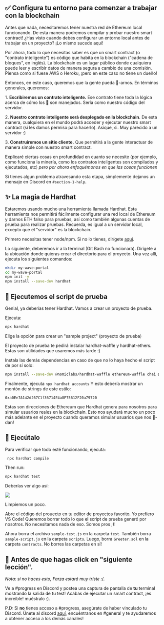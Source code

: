 ✅ Configura tu entorno para comenzar a trabajar con la blockchain
---------------------------------------------------

Antes que nada, necesitaremos tener nuestra red de Ethereum local funcionando. De esta manera podremos compilar y probar nuestro smart contract! ¿Has visto cuando debes configurar un entorno local antes de trabajar en un proyecto? ¡Lo mismo sucede aquí!

Por ahora, todo lo que necesitas saber es que un smart contract (o "contrato inteligente") es código que habita en la blockchain ("cadena de bloques", en inglés). La blockchain es un lugar público donde cualquiera puede leer y escribir datos de manera segura a cambio de una comisión. Piensa como si fuese AWS o Heroku, ¡pero en este caso no tiene un dueño!

Entonces, en este caso, queremos que la gente pueda 👋-arnos. En términos generales, queremos:

1\. **Escribiremos un contrato inteligente.** Ese contrato tiene toda la lógica acerca de cómo los 👋  son manejados. Sería como nuestro código del servidor.

2\. **Nuestro contrato inteligente será desplegado en la blockchain.** De esta manera, cualquiera en el mundo podrá acceder y ejecutar nuestro smart contract (si les damos permiso para hacerlo). Asique, si. Muy parecido a un servidor :) 

3\. **Construiremos un sitio cliente.** Que permitirá a la gente interactuar de manera simple con nuestro smart contract.

Explicaré ciertas cosas en profundidad en cuanto se necesite (por ejemplo, como funciona la minería, como los contratos inteligentes son compilados y ejecutados, etc) *pero por ahora enfoquémonos en que las cosas funcionen* 

Si tienes algun problema atravesando esta etapa, simplemente dejanos un mensaje en Discord en `#section-1-help`. 

✨ La magia de Hardhat
----------------------


Estaremos usando mucho una herramienta llamada Hardhat. Esta herramienta nos permitirá fácilmente configurar una red local de Ethereum y darnos ETH falso para pruebas, así como también algunas cuentas de prueba para realizar pruebas. Recuerda, es igual a un servidor local, excepto que el "servidor" es la blockchain. 

Primero necesitas tener node/npm. Si no lo tienes, dirígete [aquí](https://hardhat.org/tutorial/setting-up-the-environment.html).

Lo siguiente, deberemos ir a la terminal (Git Bash no funcionará). Dirígete a la ubicación donde quieras crear el directorio para el proyecto. Una vez allí, ejecuta los siguientes comandos:

```bash
mkdir my-wave-portal
cd my-wave-portal
npm init -y
npm install --save-dev hardhat
```

👏 Ejecutemos el script de prueba 
---------------------------

Genial, ya deberías tener Hardhat. Vamos a crear un proyecto de prueba.

Ejecuta:

```bash
npx hardhat
```

Elige la opción para crear un "sample project" (proyecto de prueba)

El proyecto de prueba te pedirá instalar hardhat-waffle y hardhat-ethers. Estas son utilidades que usaremos más tarde :)

Instala las demás dependencias en caso de que no lo haya hecho el script de por sí solo:

```bash
npm install --save-dev @nomiclabs/hardhat-waffle ethereum-waffle chai @nomiclabs/hardhat-ethers ethers
```

Finalmente, ejecuta `npx hardhat accounts` Y esto debería mostrar un montón de strings de este estilo:

`0xa0Ee7A142d267C1f36714E4a8F75612F20a79720`

Estas son direcciones de Ethereum que Hardhat genera para nosotros para simular usuarios reales en la blockchain. Esto nos ayudará mucho un poco más adelante en el proyecto cuando queramos simular usuarios que nos 👋-dan!

🌟 Ejecútalo
---------

Para verificar que todo esté funcionando, ejecuta:

```bash
 npx hardhat compile
```
Then run:

```bash
npx hardhat test
```

Deberías ver algo así:

![](https://i.imgur.com/rjPvls0.png)

Limpiemos un poco.

Abre el código del prouecto en tu editor de proyectos favorito. Yo prefiero VS Code! Queremos borrar todo lo que el script de prueba generó por nosotros. No necesitamos nada de eso. Somos pros ;)!

Ahora borra el archivo `sample-test.js` en la carpeta `test`. También borra `sample-script.js` en la carpeta `scripts`. Luego, borra `Greeter.sol` en la carpeta `contracts`. No borres las carpetas en sí!

🚨 Antes de que hagas click en "siguiente lección".
-------------------------------------------

*Nota: si no haces esto, Farza estará muy triste :(.*

Ve a #progress en Discord y postea una captura de pantalla de  **tu** terminal mostrando la salida de tu test! Acabas de ejecutar un smart contract, ¡es increíble! muéstralo :).

P.D: Si **no** tienes acceso a #progress, asegúrate de haber vinculado tu Discord. Únete al discord [aquí](https://discord.gg/mXDqs6Ubcc), encuéntranos en #general y te ayudaremos a obtener acceso a los demás canales!

